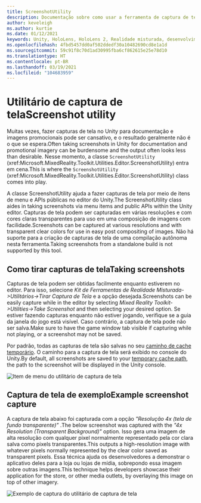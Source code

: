 ```yaml
---
title: ScreenshotUtility
description: Documentação sobre como usar a ferramenta de captura de tela no MRTK
author: keveleigh
ms.author: kurtie
ms.date: 01/12/2021
keywords: Unity, HoloLens, HoloLens 2, Realidade misturada, desenvolvimento, MRTK,
ms.openlocfilehash: 4fbd5457dd0af502ddedf30a10482690cd8e1a1d
ms.sourcegitcommit: 59c91f8c70d1ad30995fba6cf862615e25e78d10
ms.translationtype: HT
ms.contentlocale: pt-BR
ms.lasthandoff: 03/19/2021
ms.locfileid: "104683959"
---
```

# <a name="screenshot-utility"></a><span data-ttu-id="de986-104">Utilitário de captura de tela</span><span class="sxs-lookup"><span data-stu-id="de986-104">Screenshot utility</span></span>

<span data-ttu-id="de986-105">Muitas vezes, fazer capturas de tela no Unity para documentação e imagens promocionais pode ser cansativo, e o resultado geralmente não é o que se espera.</span><span class="sxs-lookup"><span data-stu-id="de986-105">Often taking screenshots in Unity for documentation and promotional imagery can be burdensome and the output often looks less than desirable.</span></span> <span data-ttu-id="de986-106">Nesse momento, a classe `ScreenshotUtility` (xref:Microsoft.MixedReality.Toolkit.Utilities.Editor.ScreenshotUtility) entra em cena.</span><span class="sxs-lookup"><span data-stu-id="de986-106">This is where the `ScreenshotUtility` (xref:Microsoft.MixedReality.Toolkit.Utilities.Editor.ScreenshotUtility) class comes into play.</span></span>

<span data-ttu-id="de986-107">A classe ScreenshotUtility ajuda a fazer capturas de tela por meio de itens de menu e APIs públicas no editor do Unity.</span><span class="sxs-lookup"><span data-stu-id="de986-107">The ScreenshotUtility class aides in taking screenshots via menu items and public APIs within the Unity editor.</span></span> <span data-ttu-id="de986-108">Capturas de tela podem ser capturadas em várias resoluções e com cores claras transparentes para uso em uma composição de imagens com facilidade.</span><span class="sxs-lookup"><span data-stu-id="de986-108">Screenshots can be captured at various resolutions and with transparent clear colors for use in easy post compositing of images.</span></span> <span data-ttu-id="de986-109">Não há suporte para a criação de capturas de tela de uma compilação autônoma nesta ferramenta.</span><span class="sxs-lookup"><span data-stu-id="de986-109">Taking screenshots from a standalone build is not supported by this tool.</span></span>

## <a name="taking-screenshots"></a><span data-ttu-id="de986-110">Como tirar capturas de tela</span><span class="sxs-lookup"><span data-stu-id="de986-110">Taking screenshots</span></span>

<span data-ttu-id="de986-111">Capturas de tela podem ser obtidas facilmente enquanto estiverem no editor. Para isso, selecione *Kit de Ferramentas de Realidade Misturada->Utilitários->Tirar Captura de Tela* e a opção desejada.</span><span class="sxs-lookup"><span data-stu-id="de986-111">Screenshots can be easily capture while in the editor by selecting *Mixed Reality Toolkit->Utilities->Take Screenshot* and then selecting your desired option.</span></span> <span data-ttu-id="de986-112">Se estiver fazendo capturas enquanto não estiver jogando, verifique se a guia da janela do jogo está visível. Caso contrário, a captura de tela pode não ser salva.</span><span class="sxs-lookup"><span data-stu-id="de986-112">Make sure to have the game window tab visible if capturing while not playing, or a screenshot may not be saved.</span></span>

<span data-ttu-id="de986-113">Por padrão, todas as capturas de tela são salvas no seu [caminho de cache temporário](https://docs.unity3d.com/ScriptReference/Application-temporaryCachePath.html). O caminho para a captura de tela será exibido no console do Unity.</span><span class="sxs-lookup"><span data-stu-id="de986-113">By default, all screenshots are saved to your [temporary cache path](https://docs.unity3d.com/ScriptReference/Application-temporaryCachePath.html), the path to the screenshot will be displayed in the Unity console.</span></span>

![Item de menu do utilitário de captura de tela](../images/screenshot-utility/MRTK_ScreenshotUtility_Menu_Item.png)

## <a name="example-screenshot-capture"></a><span data-ttu-id="de986-115">Captura de tela de exemplo</span><span class="sxs-lookup"><span data-stu-id="de986-115">Example screenshot capture</span></span>

<span data-ttu-id="de986-116">A captura de tela abaixo foi capturada com a opção *"Resolução 4x (tela de fundo transparente)"* .</span><span class="sxs-lookup"><span data-stu-id="de986-116">The below screenshot was captured with the *"4x Resolution (Transparent Background)"* option.</span></span> <span data-ttu-id="de986-117">Isso gera uma imagem de alta resolução com qualquer pixel normalmente representado pela cor clara salva como pixels transparentes.</span><span class="sxs-lookup"><span data-stu-id="de986-117">This outputs a high-resolution image with whatever pixels normally represented by the clear color saved as transparent pixels.</span></span> <span data-ttu-id="de986-118">Essa técnica ajuda os desenvolvedores a demonstrar o aplicativo deles para a loja ou lojas de mídia, sobrepondo essa imagem sobre outras imagens.</span><span class="sxs-lookup"><span data-stu-id="de986-118">This technique helps developers showcase their application for the store, or other media outlets, by overlaying this image on top of other imagery.</span></span>

![Exemplo de captura do utilitário de captura de tela](../images/screenshot-utility/MRTK_ScreenshotUtility_Example_Capture.png)
